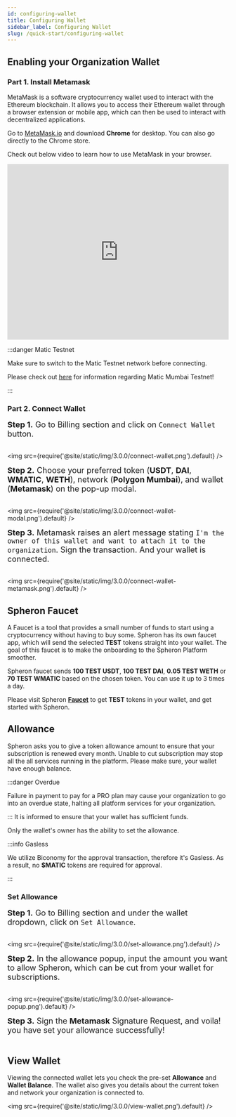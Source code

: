 ```yaml
---
id: configuring-wallet
title: Configuring Wallet
sidebar_label: Configuring Wallet
slug: /quick-start/configuring-wallet
---
```


## Enabling your Organization Wallet

### Part 1. Install Metamask

MetaMask is a software cryptocurrency wallet used to interact with the Ethereum blockchain. It allows you to access their Ethereum wallet through a browser extension or mobile app, which can then be used to interact with decentralized applications.

Go to [MetaMask.io](http://metamask.io/) and download **Chrome** for desktop. You can also go directly to the Chrome store.

Check out below video to learn how to use MetaMask in your browser.

<iframe src="https://www.youtube.com/embed/ZIGUC9JAAw8" width="100%" height="400" frameborder="0" allow="autoplay; fullscreen; picture-in-picture" allowfullscreen></iframe>

:::danger Matic Testnet

Make sure to switch to the Matic Testnet network before connecting.

Please check out [here](https://docs.matic.network/docs/develop/network-details/network/) for information regarding Matic Mumbai Testnet!

:::

### Part 2. Connect Wallet

<font size="4"> <b>Step 1.</b> Go to Billing section and click on <code>Connect Wallet</code> button. </font> <br/><br/>

<img src={require('@site/static/img/3.0.0/connect-wallet.png').default} />

<font size="4"> <b>Step 2.</b> Choose your preferred token (<b>USDT</b>, <b>DAI</b>, <b>WMATIC</b>, <b>WETH</b>), network (<b>Polygon Mumbai</b>), and wallet (<b>Metamask</b>) on the pop-up modal.</font> <br/><br/>

<img src={require('@site/static/img/3.0.0/connect-wallet-modal.png').default} />

<font size="4"> <b>Step 3.</b> Metamask raises an alert message stating <code>I'm the owner of this wallet and want to attach it to the organization</code>. Sign the transaction. And your wallet is connected. </font> <br/><br/>

<img src={require('@site/static/img/3.0.0/connect-wallet-metamask.png').default} />

## Spheron Faucet

A Faucet is a tool that provides a small number of funds to start using a cryptocurrency without having to buy some. Spheron has its own faucet app, which will send the selected **TEST** tokens straight into your wallet. The goal of this faucet is to make the onboarding to the Spheron Platform smoother.

Spheron faucet sends **100 TEST USDT**, **100 TEST DAI**, **0.05 TEST WETH** or **70 TEST WMATIC** based on the chosen token. You can use it up to 3 times a day.

Please visit Spheron [**Faucet**](https://faucet.spheron.network/) to get **TEST** tokens in your wallet, and get started with Spheron.

## Allowance

Spheron asks you to give a token allowance amount to ensure that your subscription is renewed every month. Unable to cut subscription may stop all the all services running in the platform. Please make sure, your wallet have enough balance.

:::danger Overdue

Failure in payment to pay for a PRO plan may cause your organization to go into an overdue state, halting all platform services for your organization.

:::
It is informed to ensure that your wallet has sufficient funds.

Only the wallet's owner has the ability to set the allowance.

:::info Gasless

We utilize Biconomy for the approval transaction, therefore it's Gasless. As a result, no <b>$MATIC</b> tokens are required for approval.

:::

### Set Allowance

<font size="4"> <b>Step 1.</b> Go to Billing section and under the wallet dropdown, click on <code>Set Allowance</code>. </font> <br/><br/>

<img src={require('@site/static/img/3.0.0/set-allowance.png').default} />

<font size="4"> <b>Step 2.</b> In the allowance popup, input the amount you want to allow Spheron, which can be cut from your wallet for subscriptions. </font> <br/><br/>

<img src={require('@site/static/img/3.0.0/set-allowance-popup.png').default} />

<font size="4"> <b>Step 3.</b> Sign the <b>Metamask</b> Signature Request, and voila! you have set your allowance successfully!</font> <br/><br/>

## View Wallet

Viewing the connected wallet lets you check the pre-set <b>Allowance</b> and <b>Wallet Balance</b>. The wallet also gives you details about the current token and network your organization is connected to.

<img src={require('@site/static/img/3.0.0/view-wallet.png').default} />
